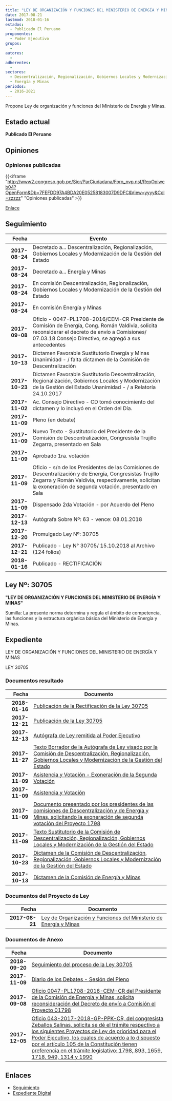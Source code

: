 ```yaml
---
title: "LEY DE ORGANIZACIÓN Y FUNCIONES DEL MINISTERIO DE ENERGÍA Y MINAS"
date: 2017-08-21
lastmod: 2018-01-16
estados: 
  - Publicado El Peruano
proponentes: 
  - Poder Ejecutivo
grupos: 
  - 
autores: 
  - 
adherentes: 
  - 
sectores: 
  - Descentralización, Regionalización, Gobiernos Locales y Modernización de la Gestión del Estado
  - Energía y Minas
periodos: 
  - 2016-2021
---
```


Propone Ley de organización y funciones del Ministerio de Energía y Minas.


## Estado actual

**Publicado El Peruano**

## Opiniones

### Opiniones publicadas

{{<iframe "http://www2.congreso.gob.pe/Sicr/ParCiudadana/Foro_pvp.nsf/RepOpiweb04?OpenForm&Db=7FEFDD97A4BDA20E05258183007D9DFC&View=yyyy&Col=zzzzz" "Opiniones publicadas" >}}

[Enlace](http://www2.congreso.gob.pe/Sicr/ParCiudadana/Foro_pvp.nsf/RepOpiweb04?OpenForm&Db=7FEFDD97A4BDA20E05258183007D9DFC&View=yyyy&Col=zzzzz)

## Seguimiento

| Fecha | Evento |
|------:|--------|
| **2017-08-24** | Decretado a... Descentralización, Regionalización, Gobiernos Locales y Modernización de la Gestión del Estado|
| **2017-08-24** | Decretado a... Energía y Minas|
| **2017-08-24** | En comisión Descentralización, Regionalización, Gobiernos Locales y Modernización de la Gestión del Estado|
| **2017-08-24** | En comisión Energía y Minas|
| **2017-09-08** | Oficio - 0047-PL1708-2016/CEM-CR Presidente de Comisión de Energía, Cong. Román Valdivia, solicita reconsiderar el decreto de envío a Comisiones/ 07.03.18 Consejo Directivo, se agregó a sus antecedentes|
| **2017-10-13** | Dictamen Favorable Sustitutorio Energía y Minas Unanimidad - / falta dictamen de la Comisión de Descentralización|
| **2017-10-23** | Dictamen Favorable Sustitutorio Descentralización, Regionalización, Gobiernos Locales y Modernización de la Gestión del Estado Unanimidad - / a Relatoría 24.10.2017|
| **2017-11-02** | Ac. Consejo Directivo - CD tomó conocimiento del dictamen y lo incluyó en el Orden del Día.|
| **2017-11-09** | Pleno (en debate)|
| **2017-11-09** | Nuevo Texto - Sustitutorio del Presidente de la Comisión de Descentralización, Congresista Trujillo Zegarra, presentado en Sala|
| **2017-11-09** | Aprobado 1ra. votación|
| **2017-11-09** | Oficio - s/n de los Presidentes de las Comisiones de Descentralización y de Energía, Congresistas Trujillo Zegarra y Román Valdivia, respectivamente, solicitan la exoneración de segunda votación, presentado en Sala|
| **2017-11-09** | Dispensado 2da Votación - por Acuerdo del Pleno|
| **2017-12-13** | Autógrafa Sobre Nº: 63 - vence: 08.01.2018|
| **2017-12-20** | Promulgado Ley Nº: 30705|
| **2017-12-21** | Publicado - Ley N° 30705/ 15.10.2018 al Archivo (124 folios)|
| **2018-01-16** | Publicado - RECTIFICACIÓN|

## Ley Nº: 30705

**"LEY DE ORGANIZACIÓN Y FUNCIONES DEL MINISTERIO DE ENERGÍA Y MINAS"**

Sumilla: La presente norma determina y regula el ámbito de competencia, las funciones y la estructura orgánica básica del Ministerio de Energía y Minas.


## Expediente

LEY DE ORGANIZACIÓN Y FUNCIONES DEL MINISTERIO DE ENERGÍA Y MINAS

LEY 30705


### Documentos resultado

| Fecha | Documento |
|------:|--------|
| **2018-01-16** | [Publicación de la Rectificación de la Ley 30705](http://www.leyes.congreso.gob.pe/Documentos/2016_2021/ADLP/Normas_Legales/30705-REC.pdf) |
| **2017-12-21** | [Publicación de la Ley 30705](http://www.leyes.congreso.gob.pe/Documentos/2016_2021/ADLP/Normas_Legales/30705-LEY..pdf) |
| **2017-12-13** | [Autógrafa de Ley remitida al Poder Ejecutivo](http://www.leyes.congreso.gob.pe/Documentos/2016_2021/ADLP/Texto_Aprobado/AU0179820171213.pdf) |
| **2017-11-27** | [Texto Borrador de la Autógrafa de Ley visado por la Comisión de Descentralización, Regionalización, Gobiernos Locales y Modernización de la Gestión del Estado](http://www.leyes.congreso.gob.pe/Documentos/2016_2021/Texto_Borrador_de_Autografa/BAU0179820171127.pdf) |
| **2017-11-09** | [Asistencia y Votación - Exoneración de la Segunda Votación](http://www.leyes.congreso.gob.pe/Documentos/2016_2021/Asistencia_y_Votacion/Proyectos_de_Ley/Exoneracion_de_Segunda_Votacion/ESV0179820171109.pdf) |
| **2017-11-09** | [Asistencia y Votación](http://www.leyes.congreso.gob.pe/Documentos/2016_2021/Asistencia_y_Votacion/Proyectos_de_Ley/AV0179820171109.pdf) |
| **2017-11-09** | [Documento presentado por los presidentes de las comisiones de Descentralización y de Energía y Minas, solicitando la exoneración de segunda votación del Proyecto 1798](http://www.leyes.congreso.gob.pe/Documentos/2016_2021/Oficios/Comisiones_Ordinarias/CARTA-SN-01798.PDF) |
| **2017-11-09** | [Texto Sustitutorio de la Comisión de Descentralización, Regionalización, Gobiernos Locales y Modernización de la Gestión del Estado](http://www.leyes.congreso.gob.pe/Documentos/2016_2021/Texto_Sustitutorio/Proyectos_de_Ley/TS0104120171109.pdf) |
| **2017-10-23** | [Dictamen de la Comisión de Descentralización, Regionalización, Gobiernos Locales y Modernización de la Gestión del Estado](http://www.leyes.congreso.gob.pe/Documentos/2016_2021/Dictamenes/Proyectos_de_Ley/01798DC08MAY20171023.pdf) |
| **2017-10-13** | [Dictamen de la Comisión de Energía y Minas](http://www.leyes.congreso.gob.pe/Documentos/2016_2021/Dictamenes/Proyectos_de_Ley/01798DC11MAY20171013.pdf) |

### Documentos del Proyecto de Ley

| Fecha | Documento |
|------:|--------|
| **2017-08-21** | [Ley de Organización y Funciones del Ministerio de Energía y Minas](http://www.leyes.congreso.gob.pe/Documentos/2016_2021/Proyectos_de_Ley_y_de_Resoluciones_Legislativas/PL0179820170821.PDF) |

### Documentos de Anexo

| Fecha | Documento |
|------:|--------|
| **2018-09-20** | [Seguimiento del proceso de la Ley 30705](http://www.leyes.congreso.gob.pe/Documentos/2016_2021/Seguimiento_de_Proyectos_de_Ley/01798PL20180920.pdf) |
| **2017-11-09** | [Diario de los Debates - Sesión del Pleno](http://www.leyes.congreso.gob.pe/Documentos/2016_2021/ADLP/Diario_Debates/30705-TDD.pdf) |
| **2017-09-08** | [Oficio 0047-PL1708-2016-CEM-CR del Presidente de la Comisión de Energía y Minas, solicita reconsideración del Decreto de envío a Comisión el Proyecto 01798](http://www.leyes.congreso.gob.pe/Documentos/2016_2021/Oficios/Comisiones_Ordinarias/OFICIO-0047-PL1708-2016-CEM-CR.pdf) |
| **2017-12-05** | [Oficio 043-2017-2018-GP-PPK-CR, del congresista Zeballos Salinas, solicita se dé el trámite respectivo a los siguientes Proyectos de Ley de prioridad para el Poder Ejecutivo, los cuales de acuerdo a lo dispuesto por el artículo 105 de la Constitución tienen preferencia en el trámite legislativo: 1798, 893, 1659, 1718, 949, 1314 y 1990](http://www.leyes.congreso.gob.pe/Documentos/2016_2021/Oficios/Grupos_Parlamentarios/OFICIO-043-2017-2018-GP-PPK-CR.pdf) |

## Enlaces 

- [Seguimiento](http://www2.congreso.gob.pe/Sicr/TraDocEstProc/CLProLey2016.nsf/f7fff46988ca05b1052578e100829cc7/68b4fee732f2ec31052581840051aa63?OpenDocument)
- [Expediente Digital](http://www2.congreso.gob.pe/Sicr/TraDocEstProc/CLProLey2016.nsf/f7fff46988ca05b1052578e100829cc7/68b4fee732f2ec31052581840051aa63?OpenDocument&Click=05257FB7005EB655.eb71d0cf91d8294e05256cdf006b5706/$Body/0.1C6C)
